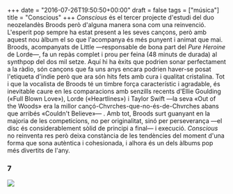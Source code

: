 +++
date = "2016-07-26T19:50:50+00:00"
draft = false
tags = ["música"]
title = "Conscious"
+++
*Conscious* és el tercer projecte d'estudi del duo neozelandès Broods però d'alguna manera sona com una reinvenció.<!-- more --> L'esperit pop sempre ha estat present a les seves cançons, però amb aquest nou àlbum el so que l'acompanya és més punyent i animat que mai. Broods, acompanyats de Little —responsable de bona part del *Pure Heroine* de Lorde—, fa un repàs complet i prou per feina (48 minuts de durada) al synthpop del dos mil setze. Aquí hi ha èxits que podrien sonar perfectament a la ràdio, són cançons que fa uns anys encara podrien haver-se posat l'etiqueta d'indie però que ara són hits fets amb cura i qualitat cristalina.  Tot i que la vocalista de Broods té un timbre força característic i agradable, és inevitable caure en les comparacions amb senzills recents d'Ellie Goulding («Full Blown Love»), Lorde («Heartlines») i Taylor Swift —la seva «Out of the Woods» era la millor cançó-Chvrches-que-no-és-de-Chvrches abans que arribés «Couldn't Believe»— . Amb tot, Broods surt guanyant en la majoria de les competicions, no per originalitat, sinó per perseverança —el disc és considerablement sòlid de principi a final— i execució. *Conscious* no reinventa res però deixa constància de les tendències del moment d'una forma que sona autèntica i cohesionada, i alhora és un dels àlbums pop més divertits de l'any.

### 7

<img id="splashFade" src="https://66.media.tumblr.com/5a4cd7534cc82a0eade7e4605e5ff306/tumblr_ob0t5jK4GI1u00ofno1_1280.png">